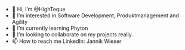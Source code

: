 - 👋 Hi, I’m @HighTeque
- 👀 I’m interested in Software Development, Produktmanagement and Agility
- 🌱 I’m currently learning Phyton 
- 💞️ I’m looking to collaborate on my projects really.
- 📫 How to reach me LinkedIn: Jannik Wieser

<!---
HighTeque/HighTeque is a ✨ special ✨ repository because its `README.md` (this file) appears on your GitHub profile.
You can click the Preview link to take a look at your changes.
--->
